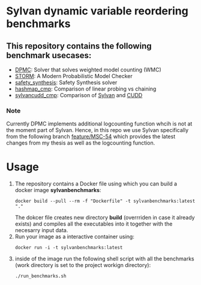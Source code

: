 # Sylvan dynamic variable reordering benchmarks

## This repository contains the following benchmark usecases:
- [DPMC](https://github.com/allrtaken/DPMC): Solver that solves weighted model counting (WMC)
- [STORM](https://github.com/moves-rwth/storm): A Modern Probabilistic Model Checker
- [safety_synthesis](http://www.syntcomp.org/rules/): Safety Synthesis solver
- [hashmap_cmp](https://github.com/apdofficial/sylvan-benchmarks/tree/main/hashmap_cmp): Comparison of linear probing vs chaining
- [sylvancudd_cmp](https://github.com/apdofficial/sylvan-benchmarks/tree/main/sylvancudd_cmp): Comparison of [Sylvan](https://github.com/trolando/sylvan) and [CUDD](https://web.archive.org/web/20150215010013/http://vlsi.colorado.edu/~fabio/)
### Note
Currently DPMC implements additional logcounting function whcih is not at the moment part of Sylvan. Hence, in this repo we use Sylvan specifically from the following branch [feature/MSC-54](https://github.com/apdofficial/sylvan/tree/feature/MSC-54) which provides the latest changes from my thesis as well as the logcounting function.

# Usage

1.  The repository contains a Docker file using which you can build a docker image **sylvanbenchmarks**:
    ```shell
    docker build --pull --rm -f "Dockerfile" -t sylvanbenchmarks:latest "." 
    ```
    The dokcer file creates new directory **build** (overrriden in case it already exists) and compiles all the executables into it together with the  necesarry input data.
2. Run your image as a interactive container using:
    ```shell
    docker run -i -t sylvanbenchmarks:latest
    ```
3. inside of the image run the following shell script with all the benchmarks (work directory is set to the project workign directory):
    ```shell
    ./run_benchmarks.sh
    ```
 

